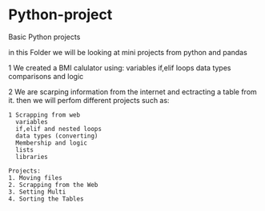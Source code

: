 # Python-project
Basic Python projects

in this Folder we will be looking at mini projects from python and pandas

1 We created a BMI calulator using:
  variables
  if,elif loops
  data types
  comparisons and logic
  
2 We are scarping information from the internet and ectracting a table from it.
  then we will perfom different projects such as:

    1 Scrapping from web
      variables
      if,elif and nested loops
      data types (converting)
      Membership and logic
      lists
      libraries

    Projects:
    1. Moving files
    2. Scrapping from the Web
    3. Setting Multi
    4. Sorting the Tables
      
